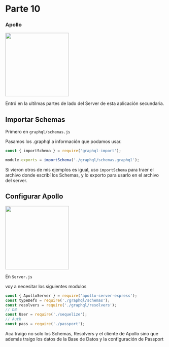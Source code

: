 # Parte 10
### Apollo

<img src="https://cdn.icon-icons.com/icons2/885/PNG/512/10th_icon-icons.com_68909.png" width="200">

Entró en la ultilmas partes de lado del Server de esta aplicación secundaria.

## Importar Schemas

Primero en `graphql/schemas.js`

Pasamos los .graphql a información que podamos usar.

```javascript
const { importSchema } = require('graphql-import');

module.exports = importSchema('./graphql/schemas.graphql');
```

Si vieron otros de mis ejemplos es igual, uso `importSchema` para traer el archivo donde escribí los Schemas, y lo exporto para usarlo en el archivo del server.

## Configurar Apollo

<img src="https://apollographql.gallerycdn.vsassets.io/extensions/apollographql/vscode-apollo/1.4.0/1547823995582/Microsoft.VisualStudio.Services.Icons.Default" width="200">

En `Server.js`

voy a necesitar los siguientes modulos

```javascript
const { ApolloServer } = require('apollo-server-express');
const typeDefs = require('./graphql/schemas');
const resolvers = require('./graphql/resolvers');
// DB
const User = require('./sequelize');
// Auth
const pass = require('./passport');
```

Aca traigo no solo los Schemas, Resolvers y el cliente de Apollo sino que además traigo los datos de la Base de Datos y la configuración de Passport


